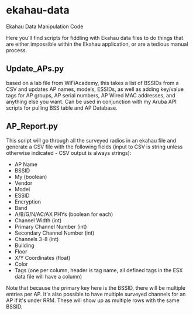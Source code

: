 # ekahau-data
Ekahau Data Manipulation Code

Here you'll find scripts for fiddling with Ekahau data files to do things that are either impossible within the Ekahau application, or are a tedious manual process. 

## Update_APs.py
based on a lab file from WiFiAcademy, this takes a list of BSSIDs from a CSV and updates AP names, models, ESSIDs, as well as adding key/value tags for AP groups, AP serial numbers, AP Wired MAC addresses, and anything else you want. Can be used in conjunction with my Aruba API scripts for pulling BSS table and AP Database. 

## AP_Report.py
This script will go through all the surveyed radios in an ekahau file and generate a CSV file with the following fields (input to CSV is string unless otherwise indicated - CSV output is always strings):

  * AP Name
  * BSSID
  * My (boolean)
  * Vendor
  * Model
  * ESSID
  * Encryption
  * Band
  * A/B/G/N/AC/AX PHYs (boolean for each)
  * Channel Width (int)
  * Primary Channel Number (int)
  * Secondary Channel Number (int)
  * Channels 3-8 (int)
  * Building
  * Floor
  * X/Y Coordinates (float)
  * Color
  * Tags (one per column, header is tag name, all defined tags in the ESX data file will have a column)
  
Note that because the primary key here is the BSSID, there will be multiple entries per AP. It's also possible to have multiple surveyed channels for an AP if it's under RRM. These will show up as multiple rows with the same BSSID. 
